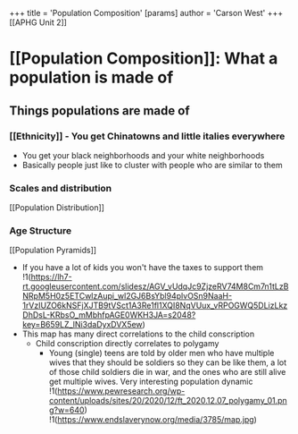 +++
 title = 'Population Composition'
[params]
	author = 'Carson West'
+++
[[APHG Unit 2]]

# [[Population Composition]]: What a population is made of 

## Things populations are made of
### [[Ethnicity]] - You get Chinatowns and little italies everywhere
- You get your black neighborhoods and your white neighborhoods
- Basically people just like to cluster with people who are similar to them
### Scales and distribution
[[Population Distribution]] 

### Age Structure
[[Population Pyramids]]
- If you have a lot of kids you won't have the taxes to support them
!1(https://lh7-rt.googleusercontent.com/slidesz/AGV_vUdqJc9ZjzeRV74M8Cm7n1tLzBNRpM5H0z5ETCwlzAupi_wl2GJ6BsYbl94plvOSn9NaaH-1rVzIUZO6kNSFjXJTB9tVSct1A3Re1fl1XQI8NqVUux_vRPOGWQ5DLizLkzDhDsL-KRbsO_mMbhfpAGE0WKH3JA=s2048?key=B659LZ_lNi3daDyxDVX5ew)
- This map has many direct correlations to the child conscription
	- Child conscription directly correlates to polygamy
		- Young (single) teens are told by older men who have multiple wives that they should be soldiers so they can be like them, a lot of those child soldiers die in war, and the ones who are still alive get multiple wives. Very interesting population dynamic
!1(https://www.pewresearch.org/wp-content/uploads/sites/20/2020/12/ft_2020.12.07_polygamy_01.png?w=640)
!1(https://www.endslaverynow.org/media/3785/map.jpg)